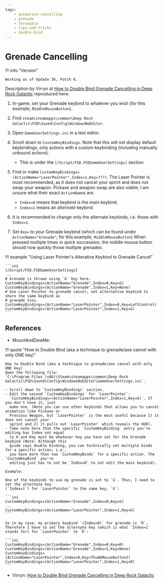 ```yaml
---
tags:
    - animation-cancelling
    - grenade
    - throwable
    - tips-and-tricks
    - double-bind
---
```


# Grenade Cancelling

!!! info "Version"

    Working as of Update 36, Patch 6.

Description by Virryn at [How to Double Bind Grenade Cancelling in Deep Rock
Galactic](https://gist.github.com/Virryn/d6385d3a262b17039e6602c5b34ef01c) reproduced here:

1. In-game, set your Grenade keybind to whatever you wish (for this example, `MiddleMouseButton`).
2. Find `steam\steamapps\common\Deep Rock Galactic\FSD\Saved\Config\WindowsNoEditor`.
3. Open `GameUserSettings.ini` in a text editor.
4. Scroll down to `CustomKeyBindings`. Note that this will not display default keybindings; only
actions with a custom keybinding (including manually unbound actions).

    - This is under the `[/Script/FSD.FSDGameUserSettings]` section.

5. Find or make `CustomKeyBindings=(ActionName="LaserPointer",Index=1,Key=???)`. The Laser Pointer
is most recommended, as it does not cancel your sprint and does not swap your weapon. Pickaxe and
weapon swap are also viable; I am unsure what their exact `ActionName`s are.

    - `Index=0` means that keybind is the *main* keybind.
    - `Index=1` means an *alternate* keybind.

6. It is recommended to change only the alternate keybinds, i.e. those with `Index=1`.
7. Set `Key=` to your Grenade keybind (which can be found under `ActionName="Grenade"`; for this
example, `MiddleMouseButton`) When pressed multiple times in quick succession, the middle mouse
button should now quickly throw multiple grenades.

!!! example "Using Laser Pointer's Alterative Keybind to Grenade Cancel"

    ```ini
    [/Script/FSD.FSDGameUserSettings]
    ...
    # Grenade is thrown using `G` key here.
    CustomKeyBindings=(ActionName="Grenade",Index=0,Key=G)
    CustomKeyBindings=(ActionName="Grenade",Index=1,Key=None)
    # Use Laser Pointer to grenade cancel; set alternative keybind to share the same keybind as
    # grenade toss.
    CustomKeyBindings=(ActionName="LaserPointer",Index=0,Key=LeftControl)
    CustomKeyBindings=(ActionName="LaserPointer",Index=1,Key=G)
    ```

## References

- MountAndDewMe:

!!! quote "How to Double Bind (aka a technique to grenade/axe cancel with only ONE key)"

    How to Double Bind (aka a technique to grenade/axe cancel with only ONE key)
    Open the following file:
    `C:\Program Files (x86)\Steam\steamapps\common\Deep Rock Galactic\FSD\Saved\Config\WindowsNoEditor\GameUserSettings.ini`.

    - Scroll down to `CustomKeyBindings` section.
    - Edit the second `CustomKeyBindings` for `LaserPointer`:
      `CustomKeyBindings=(ActionName="LaserPointer",Index=1,Key=G)`. If you don't have it, just
      make one. (Note you can use other keybinds that allows you to cancel animation like Pickaxe or
      Previous Weapon, but `LaserPointer` is the most useful because 1) it does not cancel your
      sprint and 2) it pulls out `LaserPointer` which reveals the HUD).
    - Take note here that the specific `CustomKeyBinding` entry you're editing has Index not equal
      to 0 and Key must be whatever key you have set for the Grenade keybind (Note: Although this
      guide says double binding, you can technically set multiple binds for a specific action; i.e.,
      you have more than two `CustomKeyBinds` for a specific action. The `CustomKeyBind` you're
      editing just has to not be `Index=0` to not edit the main keybind).

    Example:

    One of the keybinds to use my grenade is set to `G`. Thus, I need to set the alternate key
    (`Index=1`) for `LaserPointer` to the same key, `G`:

    ```ini
    CustomKeyBindings=(ActionName="Grenade",Index=0,Key=G)
    ...
    CustomKeyBindings=(ActionName="LaserPointer",Index=1,Key=G)
    ```

    So in my case, my primary keybind `(Index=0)` for grenade is `R`. Therefore I have to set the alternate key (which is what `Index=1` stands for) for `LaserPointer` to `R`:

    ```ini
    CustomKeyBindings=(ActionName="Grenade",Index=0,Key=R)
    CustomKeyBindings=(ActionName="Grenade",Index=1,Key=None)
    CustomKeyBindings=(ActionName="LaserPointer",Index=0,Key=ThumbMouseButton2)
    CustomKeyBindings=(ActionName="LaserPointer",Index=1,Key=R)
    ```

- Virryn: [How to Double Bind Grenade Cancelling in Deep Rock Galactic](https://gist.github.com/Virryn/d6385d3a262b17039e6602c5b34ef01c)
